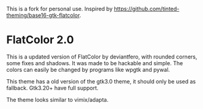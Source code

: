 This is a fork for personal use. Inspired by https://github.com/tinted-theming/base16-gtk-flatcolor.

# FlatColor 2.0
This is a updated version of FlatColor by deviantfero, with rounded corners, some fixes and shadows. It was made to be hackable and simple. The colors can easily be changed by programs like wpgtk and pywal.

This theme has a old version of the gtk3.0 theme, it should only be used as fallback. Gtk3.20+ have full support.

The theme looks similar to vimix/adapta.
